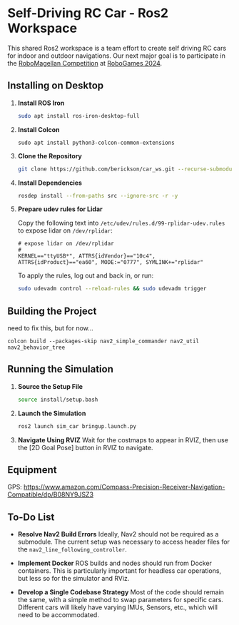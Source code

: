# Self-Driving RC Car - Ros2 Workspace

This shared Ros2 workspace is a team effort to create self driving RC cars for indoor and outdoor navigations. Our next major goal is to participate in  the [RoboMagellan Competition](http://robogames.net/rules/magellan.php) at [RoboGames 2024](http://robogames.net/index.php).

## Installing on Desktop

1. **Install ROS Iron**
    ```bash
    sudo apt install ros-iron-desktop-full
    ```

2. **Install Colcon**
    ```
    sudo apt install python3-colcon-common-extensions
    ```
3. **Clone the Repository**
    ```bash
    git clone https://github.com/berickson/car_ws.git --recurse-submodules
    ```

4. **Install Dependencies**
    ```bash
    rosdep install --from-paths src --ignore-src -r -y
    ```

5. **Prepare udev rules for Lidar**

    Copy the following text into `/etc/udev/rules.d/99-rplidar-udev.rules` to expose lidar on `/dev/rplidar`:
    ```text
    # expose lidar on /dev/rplidar
    #
    KERNEL=="ttyUSB*", ATTRS{idVendor}=="10c4", ATTRS{idProduct}=="ea60", MODE:="0777", SYMLINK+="rplidar"
    ```
    To apply the rules, log out and back in, or run:
    ```bash
    sudo udevadm control --reload-rules && sudo udevadm trigger
    ```

## Building the Project
need to fix this, but for now...
```
colcon build --packages-skip nav2_simple_commander nav2_util nav2_behavior_tree
```

## Running the Simulation

1. **Source the Setup File**
    ```bash
    source install/setup.bash
    ```

2. **Launch the Simulation**
    ```bash
    ros2 launch sim_car bringup.launch.py
    ```

3. **Navigate Using RVIZ**
    Wait for the costmaps to appear in RVIZ, then use the [2D Goal Pose] button in RVIZ to navigate.


## Equipment
GPS: https://www.amazon.com/Compass-Precision-Receiver-Navigation-Compatible/dp/B08NY9JSZ3

## To-Do List

- **Resolve Nav2 Build Errors**
    Ideally, Nav2 should not be required as a submodule. The current setup was necessary to access header files for the `nav2_line_following_controller`.

- **Implement Docker**
    ROS builds and nodes should run from Docker containers. This is particularly important for headless car operations, but less so for the simulator and RViz.

- **Develop a Single Codebase Strategy**
    Most of the code should remain the same, with a simple method to swap parameters for specific cars. Different cars will likely have varying IMUs, Sensors, etc., which will need to be accommodated.

